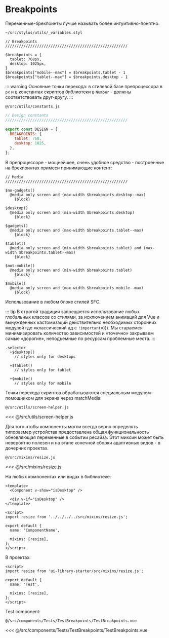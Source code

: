 # Breakpoints

Переменные-брекпоинты лучше называть более интуитивно-понятно.

<code class="nowrap">~/src/stylus/utils/_variables.styl</code>

```stylus
// Breakpoints
//////////////////////////////////////////////////////

$breakpoints = {
  tablet: 768px,
  desktop: 1025px,
}
$breakpoints["mobile--max"] = $breakpoints.tablet - 1
$breakpoints["tablet--max"] = $breakpoints.desktop - 1
```

::: warning
Основные точки перехода: в стилевой базе препроцессора в <code class="nowrap">px</code> и в константах скриптов библиотеки в <code class="nowrap">Number</code> - должны соответствовать друг-другу.
:::

<code class="nowrap">@/src/utils/сonstants.js</code>

```js
// Design constants
//////////////////////////////////////////////////////

export const DESIGN = {
  BREAKPOINTS: {
    tablet: 768,
    desktop: 1025,
  },
};
```

В препроцессоре - мощнейшее, очень удобное средство - построенные на брекпоинтах примеси принимающие контент:

```stylus
// Media
//////////////////////////////////////////////////////

$no-gadgets()
  @media only screen and (max-width $breakpoints.desktop--max)
    {block}

$desktop()
  @media only screen and (min-width $breakpoints.desktop)
    {block}

$gadgets()
  @media only screen and (max-width $breakpoints.tablet--max)
    {block}

$tablet()
  @media only screen and (min-width $breakpoints.tablet) and (max-width $breakpoints.tablet--max)
    {block}

$not-mobile()
  @media only screen and (min-width $breakpoints.tablet)
    {block}

$mobile()
  @media only screen and (max-width $breakpoints.mobile--max)
    {block}
```

Использование в любом блоке стилей SFC.

::: tip
В строгой традиции запрещается использование любых глобальных классов со стилями, за исключением анимаций для Vue и вынужденных кастомизаций действительно необходимых сторонних модулей где «классический ад с <code class="nowrap">!important</code>»))). Мы стараемся минимизировать количество зависимостей и «точечно» закрываем самые «дорогие», неподъемные по ресурсам проблемные места.
:::

```stylus
.selector
  +$desktop()
    // styles only for desktops

  +$tablet()
    // styles only for tablet

  +$mobile()
    // styles only for mobile
```


Точки перехода скриптов обрабатываются специальным модулем-помощником для экрана через matchMedia:

<code class="nowrap">@/src/utils/screen-helper.js</code>

<<< @/src/utils/screen-helper.js

Для того чтобы компоненты могли всегда верно определять типоразмер устройства предоставлена общая функциональность обновляющая переменные в событии ресайза. Этот миксин может быть невероятно полезен и на этапе конечной сборки адаптивных видов - в дочерних проектах. 

<code class="nowrap">@/src/mixins/resize.js</code>

<<< @/src/mixins/resize.js

На любых компонентах или видах в библиотеке:

```vue
<template>
  <Component v-show="isDesktop" />
  
  <div v-if="isDesktop" />
</template>

<script>
import resize from '../../../../src/mixins/resize.js';

export default {
  name: 'ComponentName',

  mixins: [resize],
};
</script>
```

В проектах:

```vue
<script>
import resize from 'ui-library-starter/src/mixins/resize.js';

export default {
  name: 'Test',

  mixins: [resize],
};
</script>
```

Test component:

<code class="nowrap hidden--gadgets">@/src/components/Tests/TestBreakpoints/TestBreakpoints.vue</code>

<TestBreakpoints />

<<< @/src/components/Tests/TestBreakpoints/TestBreakpoints.vue
